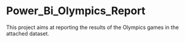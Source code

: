 # Power_Bi_Olympics_Report
This project aims at reporting the results of the Olympics games in the attached dataset.

